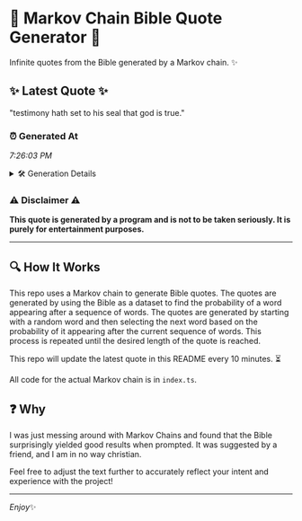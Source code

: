 # 📖 Markov Chain Bible Quote Generator 📖

Infinite quotes from the Bible generated by a Markov chain. ✨

## ✨ Latest Quote ✨
"testimony hath set to his seal that god is true."

### ⏰ Generated At
*7:26:03 PM*

<details>
    <summary>🛠️ Generation Details</summary>
    <p>
        <strong>🌱 Seed:</strong> testimony<br>
        <strong>🔄 Iterations:</strong> 9<br>
        <strong>📜 Context History:</strong><br>[ testimony ]: hath<br>[ testimony, hath ]: set<br>[ testimony, hath, set ]: to<br>[ testimony, hath, set, to ]: his<br>[ testimony, hath, set, to, his ]: seal<br>[ testimony, hath, set, to, his, seal ]: that<br>[ hath, set, to, his, seal, that ]: god<br>[ set, to, his, seal, that, god ]: is<br>[ to, his, seal, that, god, is ]: true.<br>
    </p>
</details>

### ⚠️ Disclaimer ⚠️
**This quote is generated by a program and is not to be taken seriously. It is purely for entertainment purposes.**

---

## 🔍 How It Works

This repo uses a Markov chain to generate Bible quotes. The quotes are generated by using the Bible as a dataset to find the probability of a word appearing after a sequence of words. The quotes are generated by starting with a random word and then selecting the next word based on the probability of it appearing after the current sequence of words. This process is repeated until the desired length of the quote is reached.

This repo will update the latest quote in this README every 10 minutes. ⏳

All code for the actual Markov chain is in `index.ts`.

## ❓ Why

I was just messing around with Markov Chains and found that the Bible surprisingly yielded good results when prompted. 
It was suggested by a friend, and I am in no way christian.

Feel free to adjust the text further to accurately reflect your intent and experience with the project!

---

*Enjoy*✨
